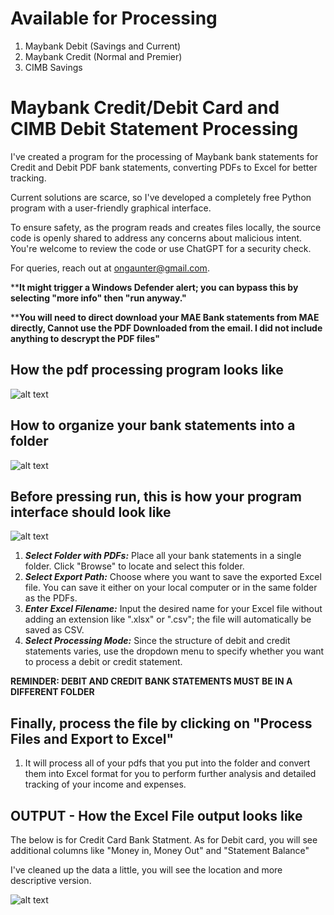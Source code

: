 # Available for Processing
1. Maybank Debit (Savings and Current)
2. Maybank Credit (Normal and Premier)
3. CIMB Savings

   
# Maybank Credit/Debit Card and CIMB Debit Statement Processing

I've created a program for the processing of Maybank bank statements for Credit and Debit PDF bank statements, converting PDFs to Excel for better tracking. 

Current solutions are scarce, so I've developed a completely free Python program with a user-friendly graphical interface.

To ensure safety, as the program reads and creates files locally, the source code is openly shared to address any concerns about malicious intent. You're welcome to review the code or use ChatGPT for a security check.

For queries, reach out at ongaunter@gmail.com.


****It might trigger a Windows Defender alert; you can bypass this by selecting "more info" then "run anyway."**


****You will need to direct download your MAE Bank statements from MAE directly, Cannot use the PDF Downloaded from the email. I did not include anything to descrypt the PDF files"**




## How the pdf processing program looks like

![alt text](/image/program_screenshot.png)



## How to organize your bank statements into a folder

![alt text](/image/bank_statement_folder.png)



## Before pressing run, this is how your program interface should look like

![alt text](/image/program_look.png)

1. ***Select Folder with PDFs:*** Place all your bank statements in a single folder. Click "Browse" to locate and select this folder.
2. ***Select Export Path:*** Choose where you want to save the exported Excel file. You can save it either on your local computer or in the same folder as the PDFs.
3. ***Enter Excel Filename:*** Input the desired name for your Excel file without adding an extension like ".xlsx" or ".csv"; the file will automatically be saved as CSV.
4. ***Select Processing Mode:*** Since the structure of debit and credit statements varies, use the dropdown menu to specify whether you want to process a debit or credit statement.

**REMINDER: DEBIT AND CREDIT BANK STATEMENTS MUST BE IN A DIFFERENT FOLDER**


## Finally, process the file by clicking on "Process Files and Export to Excel" 

1. It will process all of your pdfs that you put into the folder and convert them into Excel format for you to perform further analysis and detailed tracking of your income and expenses.


## OUTPUT - How the Excel File output looks like

The below is for Credit Card Bank Statment. As for Debit card, you will see additional columns like "Money in, Money Out" and "Statement Balance"

I've cleaned up the data a little, you will see the location and more descriptive version.

![alt text](/image/output_cc_example.png)






